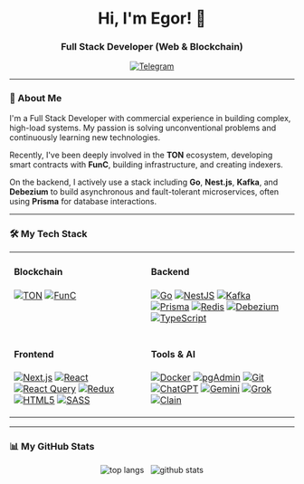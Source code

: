 <div align="center">
  <h1>Hi, I'm Egor! 👋</h1>
  <h3>Full Stack Developer (Web & Blockchain)</h3>
</div>

<div align="center">
    <a href="https://t.me/quietjourney" target="_blank">
      <img src="https://img.shields.io/badge/Contact%20Me-Telegram-2CA5E0?style=for-the-badge&logo=telegram&logoColor=white" alt="Telegram"/>
    </a>
</div>

---

### 🚀 About Me

I'm a Full Stack Developer with commercial experience in building complex, high-load systems. My passion is solving unconventional problems and continuously learning new technologies.

Recently, I've been deeply involved in the **TON** ecosystem, developing smart contracts with **FunC**, building infrastructure, and creating indexers.

On the backend, I actively use a stack including **Go**, **Nest.js**, **Kafka**, and **Debezium** to build asynchronous and fault-tolerant microservices, often using **Prisma** for database interactions.

---

### 🛠️ My Tech Stack

<table>
  <tr>
    <td valign="top">
      <h4>Blockchain</h4>
      <p align="left">
        <a href="#"><img alt="TON" src="https://img.shields.io/badge/TON-0088CC?style=flat-square&logo=ton&logoColor=white" /></a>
        <a href="#"><img alt="FunC" src="https://img.shields.io/badge/FunC-grey?style=flat-square" /></a>
      </p>
    </td>
    <td valign="top">
      <h4>Backend</h4>
      <p align="left">
        <a href="#"><img alt="Go" src="https://img.shields.io/badge/Go-00ADD8?style=flat-square&logo=go&logoColor=white" /></a>
        <a href="#"><img alt="NestJS" src="https://img.shields.io/badge/NestJS-%23E0234E.svg?style=flat-square&logo=nestjs&logoColor=white" /></a>
        <a href="#"><img alt="Kafka" src="https://img.shields.io/badge/Apache%20Kafka-000?style=flat-square&logo=apachekafka" /></a>
        <a href="#"><img alt="Prisma" src="https://img.shields.io/badge/Prisma-2D3748?style=flat-square&logo=prisma&logoColor=white" /></a>
        <a href="#"><img alt="Redis" src="https://img.shields.io/badge/Redis-%23DD0031.svg?style=flat-square&logo=redis&logoColor=white" /></a>
        <a href="#"><img alt="Debezium" src="https://img.shields.io/badge/Debezium-463695?style=flat-square" /></a>
        <a href="#"><img alt="TypeScript" src="https://img.shields.io/badge/TypeScript-%23007ACC.svg?style=flat-square&logo=typescript&logoColor=white" /></a>
      </p>
    </td>
  </tr>
  <tr>
    <td valign="top">
      <h4>Frontend</h4>
      <p align="left">
        <a href="#"><img alt="Next.js" src="https://img.shields.io/badge/Next.js-000000?style=flat-square&logo=nextdotjs&logoColor=white" /></a>
        <a href="#"><img alt="React" src="https://img.shields.io/badge/React-61DAFB?style=flat-square&logo=react&logoColor=black" /></a>
        <a href="#"><img alt="React Query" src="https://img.shields.io/badge/React%20Query-FF4154?style=flat-square&logo=reactquery&logoColor=white" /></a>
        <a href="#"><img alt="Redux" src="https://img.shields.io/badge/Redux-764ABC?style=flat-square&logo=redux&logoColor=white" /></a>
        <a href="#"><img alt="HTML5" src="https://img.shields.io/badge/HTML5-E34F26?style=flat-square&logo=html5&logoColor=white" /></a>
        <a href="#"><img alt="SASS" src="https://img.shields.io/badge/Sass-CC6699?style=flat-square&logo=sass&logoColor=white" /></a>
      </p>
    </td>
    <td valign="top">
      <h4>Tools & AI</h4>
      <p align="left">
        <a href="#"><img alt="Docker" src="https://img.shields.io/badge/Docker-2496ED?style=flat-square&logo=docker&logoColor=white" /></a>
        <a href="#"><img alt="pgAdmin" src="https://img.shields.io/badge/pgAdmin-336791?style=flat-square&logo=postgresql&logoColor=white" /></a>
        <a href="#"><img alt="Git" src="https://img.shields.io/badge/Git-F05032?style=flat-square&logo=git&logoColor=white" /></a>
        <a href="#"><img alt="ChatGPT" src="https://img.shields.io/badge/ChatGPT-412991?style=flat-square&logo=openai&logoColor=white" /></a>
        <a href="#"><img alt="Gemini" src="https://img.shields.io/badge/Gemini-8E77D3?style=flat-square" /></a>
        <a href="#"><img alt="Grok" src="https://img.shields.io/badge/Grok-5D5DFF?style=flat-square" /></a>
        <a href="#"><img alt="Clain" src="https://img.shields.io/badge/Clain-grey?style=flat-square" /></a>
      </p>
    </td>
  </tr>
</table>

---

### 📊 My GitHub Stats

<div align="center">
  <img src="https://github-readme-stats.vercel.app/api/top-langs?username=egorkaBurkenya&layout=compact&theme=react&hide_border=true" alt="top langs" />
   
  <img src="https://github-readme-stats.vercel.app/api?username=egorkaBurkenya&show_icons=true&theme=react&include_all_commits=true&count_private=true&hide_border=true" alt="github stats" />
</div>

